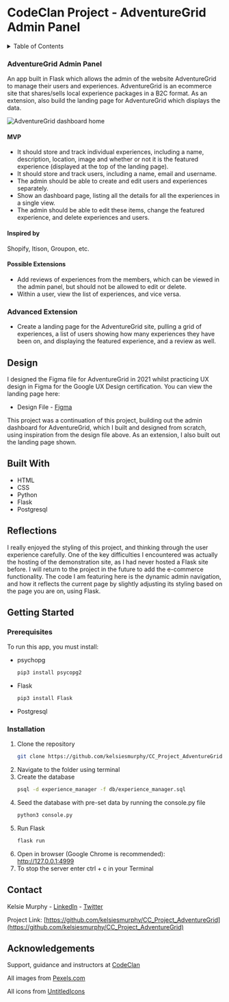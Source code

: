 # CodeClan Project - AdventureGrid Admin Panel

<!-- TABLE OF CONTENTS -->
<details>
  <summary>Table of Contents</summary>
  <ol>
    <li>
      <a href="#adventuregrid-admin-panel">Project Brief</a>
      <ul>
        <li><a href="#built-with">Built With</a></li>
        <li><a href="#reflections">Reflections</a></li>
      </ul>
    </li>
    <li>
      <a href="#getting-started">Getting Started</a>
      <ul>
        <li><a href="#installation">Installation</a></li>
      </ul>
    </li>
    <li><a href="#contact">Contact</a></li>
    <li><a href="#acknowledgments">Acknowledgments</a></li>
  </ol>
</details>



<!-- PROJECT BRIEF -->
### AdventureGrid Admin Panel

An app built in Flask which allows the admin of the website AdventureGrid to manage their users and experiences. AdventureGrid is an ecommerce site that shares/sells local experience packages in a B2C format. As an extension, also build the landing page for AdventureGrid which displays the data.

<img align="center" src="https://user-images.githubusercontent.com/77012426/211338415-c35cf698-44bc-4f70-be04-58e16ccf6b14.jpg" alt="AdventureGrid dashboard home">

#### MVP

* It should store and track individual experiences, including a name, description, location, image and whether or not it is the featured experience (displayed at the top of the landing page).
* It should store and track users, including a name, email and username.
* The admin should be able to create and edit users and experiences separately.
* Show an dashboard page, listing all the details for all the experiences in a single view.
* The admin should be able to edit these items, change the featured experience, and delete experiences and users.

#### Inspired by

Shopify, Itison, Groupon, etc.

#### Possible Extensions

* Add reviews of experiences from the members, which can be viewed in the admin panel, but should not be allowed to edit or delete.
* Within a user, view the list of experiences, and vice versa.

### Advanced Extension
* Create a landing page for the AdventureGrid site, pulling a grid of experiences, a list of users showing how many experiences they have been on, and displaying the featured experience, and a review as well.


## Design
I designed the Figma file for AdventureGrid in 2021 whilst practicing UX design in Figma for the Google UX Design certification. You can view the landing page here:
* Design File - [Figma](https://www.figma.com/file/6y3NfwIqNHi1d9CFf0avwn/AdventureGrid-Design-File?node-id=0%3A1&t=LkN4g6GFA7sTKZwt-1)

This project was a continuation of this project, building out the admin dashboard for AdventureGrid, which I built and designed from scratch, using inspiration from the design file above. As an extension, I also built out the landing page shown.


<!-- BUILT WITH -->
## Built With

* HTML
* CSS
* Python
* Flask
* Postgresql


<!-- REFLECTIONS -->
## Reflections
I really enjoyed the styling of this project, and thinking through the user experience carefully. One of the key difficulties I encountered was actually the hosting of the demonstration site, as I had never hosted a Flask site before. I will return to the project in the future to add the e-commerce functionality. The code I am featuring here is the dynamic admin navigation, and how it reflects the current page by slightly adjusting its styling based on the page you are on, using Flask.


<!-- GETTING STARTED -->
## Getting Started
### Prerequisites

To run this app, you must install: 
* psychopg
  ```sh
  pip3 install psycopg2
  ```

* Flask
  ```sh
  pip3 install Flask
  ```

* Postgresql



### Installation

1. Clone the repository
   ```sh
   git clone https://github.com/kelsiesmurphy/CC_Project_AdventureGrid.git
   ```
2. Navigate to the folder using terminal
3. Create the database
   ```sh
   psql -d experience_manager -f db/experience_manager.sql
   ```
4. Seed the database with pre-set data by running the console.py file
   ```sh
   python3 console.py
   ```
5. Run Flask
   ```sh
   flask run
   ```
6. Open in browser (Google Chrome is recommended): http://127.0.0.1:4999
7. To stop the server enter ctrl + c in your Terminal



<!-- CONTACT -->
## Contact

Kelsie Murphy - [LinkedIn](https://www.linkedin.com/in/kelsiesmurphy/) - [Twitter](https://twitter.com/kelsiesmurphy)

Project Link: [https://github.com/kelsiesmurphy/CC_Project_AdventureGrid](https://github.com/kelsiesmurphy/CC_Project_AdventureGrid)

<!-- ACKNOWLEDGEMENTS -->
## Acknowledgements

Support, guidance and instructors at [CodeClan](https://codeclan.com/)

All images from [Pexels.com](https://www.pexels.com/)

All icons from [UntitledIcons](https://www.untitledui.com/icons)
